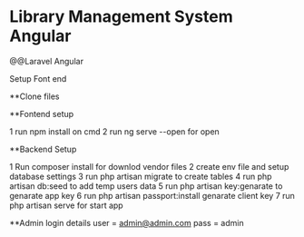 # Library Management System Angular
 @@Laravel Angular

Setup Font end 

**Clone files

**Fontend setup

1 run npm install on cmd
2  run  ng serve --open   for open


**Backend Setup 

1 Run composer install for downlod vendor files 
2 create env file and  setup database settings 
3 run php artisan migrate to create tables
4 run php artisan db:seed to add temp users data
5 run php artisan key:genarate to genarate app key 
6 run php artisan passport:install genarate client key
7 run php artisan serve for start app


**Admin login details
user = admin@admin.com
pass = admin



